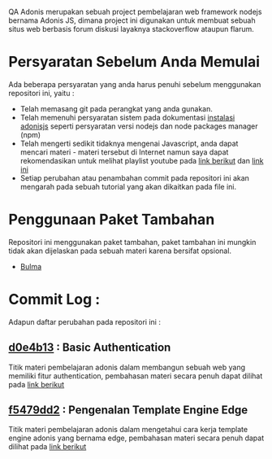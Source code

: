 QA Adonis merupakan sebuah project pembelajaran web framework nodejs bernama Adonis JS, dimana project ini digunakan untuk membuat sebuah situs web berbasis forum diskusi layaknya stackoverflow ataupun flarum.

# Persyaratan Sebelum Anda Memulai

Ada beberapa persyaratan yang anda harus penuhi sebelum menggunakan repositori ini, yaitu :

- Telah memasang git pada perangkat yang anda gunakan.
- Telah memenuhi persyaratan sistem pada dokumentasi [instalasi adonisjs](https://adonisjs.com/docs/4.1/installation) seperti persyaratan versi nodejs dan node packages manager (npm)
- Telah mengerti sedikit tidaknya mengenai Javascript, anda dapat mencari materi - materi tersebut di Internet namun saya dapat rekomendasikan untuk melihat playlist youtube pada [link berikut](https://www.youtube.com/watch?v=RUTV_5m4VeI&list=PLFIM0718LjIWXagluzROrA-iBY9eeUt4w) dan [link ini](https://www.youtube.com/watch?v=RwT41El778A&list=PLFIM0718LjIUGpY8wmE41W7rTJo_3Y46-)
- Setiap perubahan atau penambahan commit pada repositori ini akan mengarah pada sebuah tutorial yang akan dikaitkan pada file ini.

# Penggunaan Paket Tambahan

Repositori ini menggunakan paket tambahan, paket tambahan ini mungkin tidak akan dijelaskan pada sebuah materi karena bersifat opsional.

- [Bulma](https://bulma.io/)

# Commit Log :

Adapun daftar perubahan pada repositori ini :

## [d0e4b13](https://github.com/ambrizals/qa_adonis/commit/9bee47b139f6063486a34d03496824da83d6bb53) : Basic Authentication

Titik materi pembelajaran adonis dalam membangun sebuah web yang memiliki fitur authentication, pembahasan materi secara penuh dapat dilihat pada [link berikut](https://ambrizal.net/blog/read/adonisjs-pengenalan-modul-basic-authentication)

## [f5479dd2](https://github.com/ambrizals/qa_adonis/commit/f5479dd263ed498e58816072da5e54b18612eace) : Pengenalan Template Engine Edge

Titik materi pembelajaran adonis dalam mengetahui cara kerja template engine adonis yang bernama edge, pembahasan materi secara penuh dapat dilihat pada [link berikut](https://ambrizal.net/blog/read/adonisjs-pengenalan-template-engine-edge)
